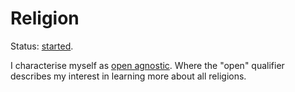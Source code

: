 # Religion

Status: [started](../status/).

I characterise myself as
[open agnostic](http://en.wikipedia.org/wiki/Agnosticism).
Where the "open" qualifier describes my interest in learning more about
all religions.
